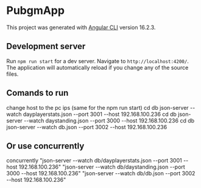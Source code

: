 # PubgmApp

This project was generated with [Angular CLI](https://github.com/angular/angular-cli) version 16.2.3.

## Development server

Run `npm run start` for a dev server. Navigate to `http://localhost:4200/`. The application will automatically reload if you change any of the source files.

## Comands to run

change host to the pc ips (same for the npm run start)
cd db
json-server --watch dayplayerstats.json --port 3001 --host 192.168.100.236
cd db
json-server --watch daystanding.json --port 3000 --host 192.168.100.236
cd db
json-server --watch db.json --port 3002 --host 192.168.100.236

## Or use concurrently

concurrently "json-server --watch db/dayplayerstats.json --port 3001 --host 192.168.100.236" "json-server --watch db/daystanding.json --port 3000 --host 192.168.100.236" "json-server --watch db/db.json --port 3002 --host 192.168.100.236"

